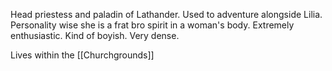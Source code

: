 Head priestess and paladin of Lathander. Used to adventure alongside Lilia. 
Personality wise she is a frat bro spirit in a woman's body. Extremely enthusiastic. Kind of boyish. Very dense.

Lives within the [[Churchgrounds]]

